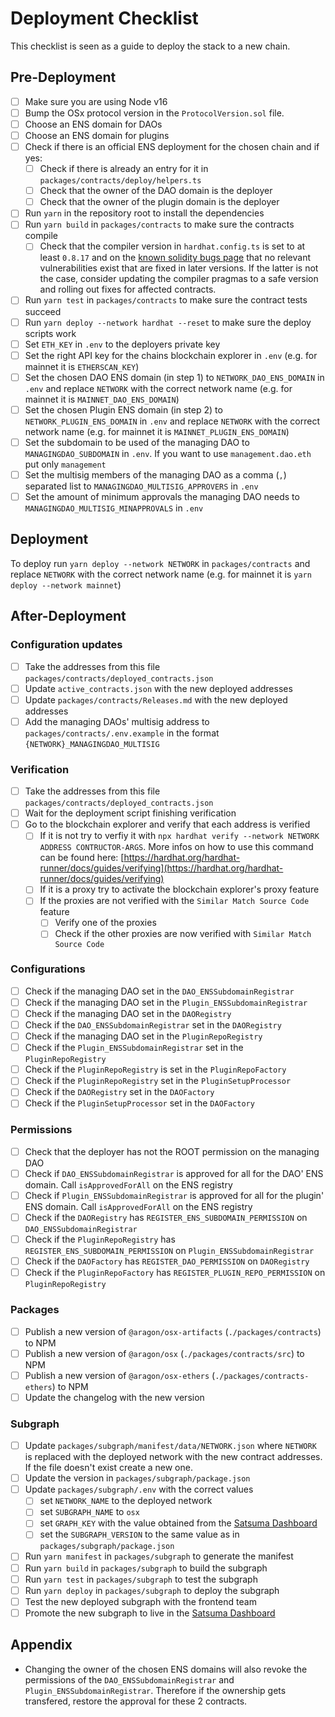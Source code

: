 # Deployment Checklist

This checklist is seen as a guide to deploy the stack to a new chain.

## Pre-Deployment

- [ ] Make sure you are using Node v16 
- [ ] Bump the OSx protocol version in the `ProtocolVersion.sol` file.
- [ ] Choose an ENS domain for DAOs
- [ ] Choose an ENS domain for plugins
- [ ] Check if there is an official ENS deployment for the chosen chain and if yes:
  - [ ] Check if there is already an entry for it in `packages/contracts/deploy/helpers.ts`
  - [ ] Check that the owner of the DAO domain is the deployer
  - [ ] Check that the owner of the plugin domain is the deployer
- [ ] Run `yarn` in the repository root to install the dependencies
- [ ] Run `yarn build` in `packages/contracts` to make sure the contracts compile
  - [ ] Check that the compiler version in `hardhat.config.ts` is set to at least `0.8.17` and on the [known solidity bugs page](https://docs.soliditylang.org/en/latest/bugs.html) that no relevant vulnerabilities exist that are fixed in later versions. If the latter is not the case, consider updating the compiler pragmas to a safe version and rolling out fixes for affected contracts.
- [ ] Run `yarn test` in `packages/contracts` to make sure the contract tests succeed
- [ ] Run `yarn deploy --network hardhat --reset` to make sure the deploy scripts work
- [ ] Set `ETH_KEY` in `.env` to the deployers private key
- [ ] Set the right API key for the chains blockchain explorer in `.env` (e.g. for mainnet it is `ETHERSCAN_KEY`)
- [ ] Set the chosen DAO ENS domain (in step 1) to `NETWORK_DAO_ENS_DOMAIN` in `.env` and replace `NETWORK` with the correct network name (e.g. for mainnet it is `MAINNET_DAO_ENS_DOMAIN`)
- [ ] Set the chosen Plugin ENS domain (in step 2) to `NETWORK_PLUGIN_ENS_DOMAIN` in `.env` and replace `NETWORK` with the correct network name (e.g. for mainnet it is `MAINNET_PLUGIN_ENS_DOMAIN`)
- [ ] Set the subdomain to be used of the managing DAO to `MANAGINGDAO_SUBDOMAIN` in `.env`. If you want to use `management.dao.eth` put only `management`
- [ ] Set the multisig members of the managing DAO as a comma (`,`) separated list to `MANAGINGDAO_MULTISIG_APPROVERS` in `.env`
- [ ] Set the amount of minimum approvals the managing DAO needs to `MANAGINGDAO_MULTISIG_MINAPPROVALS` in `.env`

## Deployment

To deploy run `yarn deploy --network NETWORK` in `packages/contracts` and replace `NETWORK` with the correct network name (e.g. for mainnet it is `yarn deploy --network mainnet`)

## After-Deployment

### Configuration updates

- [ ] Take the addresses from this file `packages/contracts/deployed_contracts.json`
- [ ] Update `active_contracts.json` with the new deployed addresses
- [ ] Update `packages/contracts/Releases.md` with the new deployed addresses
- [ ] Add the managing DAOs' multisig address to `packages/contracts/.env.example` in the format `{NETWORK}_MANAGINGDAO_MULTISIG`

### Verification

- [ ] Take the addresses from this file `packages/contracts/deployed_contracts.json`
- [ ] Wait for the deployment script finishing verification
- [ ] Go to the blockchain explorer and verify that each address is verified
  - [ ] If it is not try to verfiy it with `npx hardhat verify --network NETWORK ADDRESS CONTRUCTOR-ARGS`. More infos on how to use this command can be found here: [https://hardhat.org/hardhat-runner/docs/guides/verifying](https://hardhat.org/hardhat-runner/docs/guides/verifying)
  - [ ] If it is a proxy try to activate the blockchain explorer's proxy feature
  - [ ] If the proxies are not verified with the `Similar Match Source Code` feature
    - [ ] Verify one of the proxies
    - [ ] Check if the other proxies are now verified with `Similar Match Source Code`

### Configurations

- [ ] Check if the managing DAO set in the `DAO_ENSSubdomainRegistrar`
- [ ] Check if the managing DAO set in the `Plugin_ENSSubdomainRegistrar`
- [ ] Check if the managing DAO set in the `DAORegistry`
- [ ] Check if the `DAO_ENSSubdomainRegistrar` set in the `DAORegistry`
- [ ] Check if the managing DAO set in the `PluginRepoRegistry`
- [ ] Check if the `Plugin_ENSSubdomainRegistrar` set in the `PluginRepoRegistry`
- [ ] Check if the `PluginRepoRegistry` is set in the `PluginRepoFactory`
- [ ] Check if the `PluginRepoRegistry` set in the `PluginSetupProcessor`
- [ ] Check if the `DAORegistry` set in the `DAOFactory`
- [ ] Check if the `PluginSetupProcessor` set in the `DAOFactory`

### Permissions

- [ ] Check that the deployer has not the ROOT permission on the managing DAO
- [ ] Check if `DAO_ENSSubdomainRegistrar` is approved for all for the DAO' ENS domain. Call `isApprovedForAll` on the ENS registry
- [ ] Check if `Plugin_ENSSubdomainRegistrar` is approved for all for the plugin' ENS domain. Call `isApprovedForAll` on the ENS registry
- [ ] Check if the `DAORegistry` has `REGISTER_ENS_SUBDOMAIN_PERMISSION` on `DAO_ENSSubdomainRegistrar`
- [ ] Check if the `PluginRepoRegistry` has `REGISTER_ENS_SUBDOMAIN_PERMISSION` on `Plugin_ENSSubdomainRegistrar`
- [ ] Check if the `DAOFactory` has `REGISTER_DAO_PERMISSION` on `DAORegistry`
- [ ] Check if the `PluginRepoFactory` has `REGISTER_PLUGIN_REPO_PERMISSION` on `PluginRepoRegistry`

### Packages

- [ ] Publish a new version of `@aragon/osx-artifacts` (`./packages/contracts`) to NPM
- [ ] Publish a new version of `@aragon/osx` (`./packages/contracts/src`) to NPM
- [ ] Publish a new version of `@aragon/osx-ethers` (`./packages/contracts-ethers`) to NPM
- [ ] Update the changelog with the new version

### Subgraph

- [ ] Update `packages/subgraph/manifest/data/NETWORK.json` where `NETWORK` is replaced with the deployed network with the new contract addresses. If the file doesn't exist create a new one.
- [ ] Update the version in `packages/subgraph/package.json`
- [ ] Update `packages/subgraph/.env` with the correct values
  - [ ] set `NETWORK_NAME` to the deployed network
  - [ ] set `SUBGRAPH_NAME` to `osx`
  - [ ] set `GRAPH_KEY` with the value obtained from the [Satsuma Dashboard](https://app.satsuma.xyz/dashboard)
  - [ ] set the `SUBGRAPH_VERSION` to the same value as in `packages/subgraph/package.json`
- [ ] Run `yarn manifest` in `packages/subgraph` to generate the manifest
- [ ] Run `yarn build` in `packages/subgraph` to build the subgraph
- [ ] Run `yarn test` in `packages/subgraph` to test the subgraph
- [ ] Run `yarn deploy` in `packages/subgraph` to deploy the subgraph
- [ ] Test the new deployed subgraph with the frontend team
- [ ] Promote the new subgraph to live in the [Satsuma Dashboard](https://app.satsuma.xyz/dashboard)

## Appendix

- Changing the owner of the chosen ENS domains will also revoke the permissions of the `DAO_ENSSubdomainRegistrar` and `Plugin_ENSSubdomainRegistrar`. Therefore if the ownership gets transfered, restore the approval for these 2 contracts.
